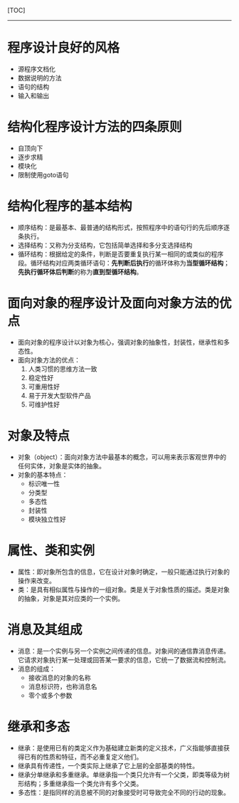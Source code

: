 [TOC]

---

# 程序设计良好的风格

 - 源程序文档化
 - 数据说明的方法
 - 语句的结构
 - 输入和输出

# 结构化程序设计方法的四条原则

 - 自顶向下
 - 逐步求精
 - 模块化
 - 限制使用goto语句

# 结构化程序的基本结构

 - 顺序结构：是最基本、最普通的结构形式，按照程序中的语句行的先后顺序逐条执行。
 - 选择结构：又称为分支结构，它包括简单选择和多分支选择结构
 - 循环结构：根据给定的条件，判断是否要重复执行某一相同的或类似的程序段。循环结构对应两类循环语句：**先判断后执行**的循环体称为**当型循环结构**；**先执行循环体后判断**的称为**直到型循环结构**。

#  面向对象的程序设计及面向对象方法的优点

 -  面向对象的程序设计以对象为核心，强调对象的抽象性，封装性，继承性和多态性。
 -  面向对象方法的优点：
    1. 人类习惯的思维方法一致
    2. 稳定性好
    3. 可重用性好
    4. 易于开发大型软件产品
    5. 可维护性好

# 对象及特点

 - 对象（object）：面向对象方法中最基本的概念，可以用来表示客观世界中的任何实体，对象是实体的抽象。
 - 对象的基本特点：
    - 标识唯一性
    - 分类型
    - 多态性
    - 封装性
    - 模块独立性好

# 属性、类和实例

 - 属性：即对象所包含的信息，它在设计对象时确定，一般只能通过执行对象的操作来改变。
 - 类：是具有相似属性与操作的一组对象。类是关于对象性质的描述。类是对象的抽象，对象是其对应类的一个实例。

# 消息及其组成

 - 消息：是一个实例与另一个实例之间传递的信息。对象间的通信靠消息传递。它请求对象执行某一处理或回答某一要求的信息，它统一了数据流和控制流。
 - 消息的组成：
    - 接收消息的对象的名称
    - 消息标识符，也称消息名
    - 零个或多个参数

# 继承和多态

 - 继承：是使用已有的类定义作为基础建立新类的定义技术，广义指能够直接获得已有的性质和特征，而不必重复定义他们。
 - 继承具有传递性，一个类实际上继承了它上层的全部基类的特性。
 - 继承分单继承和多重继承。单继承指一个类只允许有一个父类，即类等级为树形结构；多重继承指一个类允许有多个父类。
 - 多态性：是指同样的消息被不同的对象接受时可导致完全不同的行动的现象。



